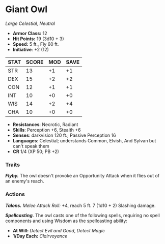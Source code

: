 # Giant Owl

*Large Celestial, Neutral*

- **Armor Class:** 12
- **Hit Points:** 19 (3d10 + 3)
- **Speed:** 5 ft., Fly 60 ft.
- **Initiative**: +2 (12)

|STAT|SCORE|MOD|SAVE|
| --- | --- | --- | ---- |
| STR | 13 | +1 | +1 |
| DEX | 15 | +2 | +2 |
| CON | 12 | +1 | +1 |
| INT | 10 | +0 | +0 |
| WIS | 14 | +2 | +4 |
| CHA | 10 | +0 | +0 |

- **Resistances**: Necrotic, Radiant
- **Skills**: Perception +6, Stealth +6
- **Senses**: darkvision 120 ft.; Passive Perception 16
- **Languages**: Celestial; understands Common, Elvish, And Sylvan but can't speak them
- **CR** 1/4 (XP 50; PB +2)

### Traits

***Flyby.*** The owl doesn't provoke an Opportunity Attack when it flies out of an enemy's reach.


### Actions

***Talons.*** *Melee Attack Roll:* +4, reach 5 ft. 7 (1d10 + 2) Slashing damage.

***Spellcasting.*** The owl casts one of the following spells, requiring no spell components and using Wisdom as the spellcasting ability:

- **At Will:** *Detect Evil and Good*, *Detect Magic*
- **1/Day Each:** *Clairvoyance*
